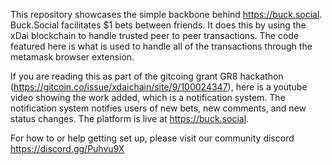  This repository showcases the simple backbone behind https://buck.social. Buck.Social facilitates $1 bets between friends. It does this by using the xDai blockchain to handle trusted peer to peer transactions. The code featured here is what is used to handle all of the transactions through the metamask browser extension. 
 
If you are reading this as part of the gitcoing grant GR8 hackathon (https://gitcoin.co/issue/xdaichain/site/9/100024347), here is a youtube video showing the work added, which is a notification system. The notification system notifies users of new bets, new comments, and new status changes. The platform is live at https://buck.social. 

For how to or help getting set up, please visit our community discord https://discord.gg/Puhvu9X
